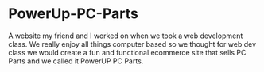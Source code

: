 # PowerUp-PC-Parts
A website my friend and I worked on when we took a web development class. We really enjoy all things computer based so we thought for web dev class we would create a fun and functional ecommerce site that sells PC Parts and we called it PowerUP PC Parts.
